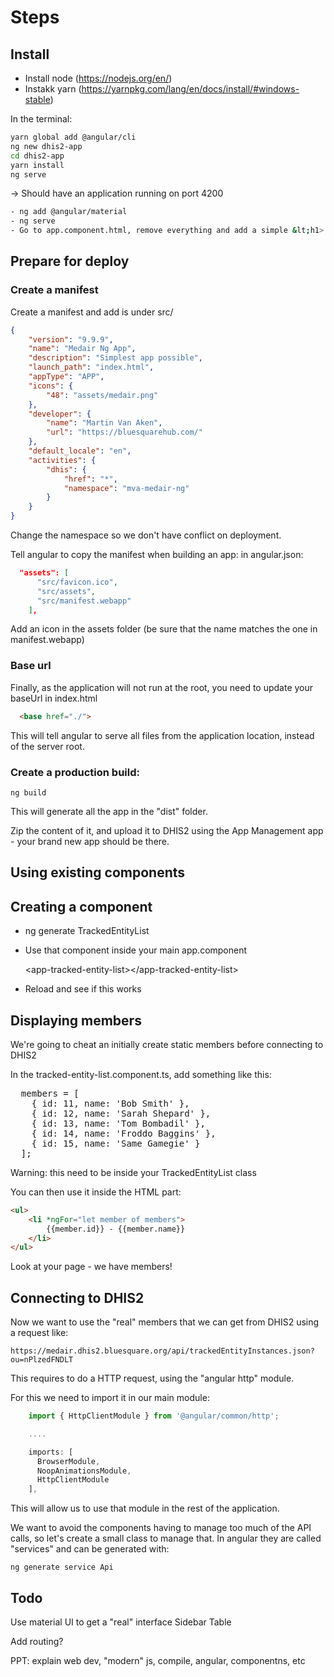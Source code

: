 # Steps

## Install

- Install node (https://nodejs.org/en/)
- Instakk yarn (https://yarnpkg.com/lang/en/docs/install/#windows-stable)

In the terminal:

```bash
yarn global add @angular/cli
ng new dhis2-app
cd dhis2-app
yarn install
ng serve
```

-> Should have an application running on port 4200

```bash
- ng add @angular/material
- ng serve
- Go to app.component.html, remove everything and add a simple &lt;h1>
```

## Prepare for deploy

### Create a manifest

Create a manifest and add is under src/

```json
{
    "version": "9.9.9",
    "name": "Medair Ng App",
    "description": "Simplest app possible",
    "launch_path": "index.html",
    "appType": "APP",
    "icons": {
        "48": "assets/medair.png"
    },
    "developer": {
        "name": "Martin Van Aken",
        "url": "https://bluesquarehub.com/"
    },
    "default_locale": "en",
    "activities": {
        "dhis": {
            "href": "*",
            "namespace": "mva-medair-ng"
        }
    }
}
```

Change the namespace so we don't have conflict on deployment.

Tell angular to copy the manifest when building an app: in angular.json:

```json
  "assets": [
      "src/favicon.ico",
      "src/assets",
      "src/manifest.webapp"
    ],
```

Add an icon in the assets folder (be sure that the name matches the one in manifest.webapp)

### Base url

Finally, as the application will not run at the root, you need to update your baseUrl in index.html


```html
  <base href="./">
```

This will tell angular to serve all files from the application location, instead of the server root.

### Create a production build:

    ng build

This will generate all the app in the "dist" folder.

Zip the content of it, and upload it to DHIS2 using the App Management app - your brand new app should be there.

## Using existing components

## Creating a component

- ng generate TrackedEntityList
- Use that component inside your main app.component

    &lt;app-tracked-entity-list>&lt;/app-tracked-entity-list>

- Reload and see if this works

## Displaying members

We're going to cheat an initially create static members before connecting to DHIS2

In the tracked-entity-list.component.ts, add something like this:

<pre>
  members = [
    { id: 11, name: 'Bob Smith' },
    { id: 12, name: 'Sarah Shepard' },
    { id: 13, name: 'Tom Bombadil' },
    { id: 14, name: 'Froddo Baggins' },
    { id: 15, name: 'Same Gamegie' }
  ];
</pre>

Warning: this need to be inside your TrackedEntityList class

You can then use it inside the HTML part:

```html
<ul>
    <li *ngFor="let member of members">
        {{member.id}} - {{member.name}}
    </li>
</ul>
```

Look at your page - we have members!

## Connecting to DHIS2

Now we want to use the "real" members that we can get from DHIS2 using a request like:

    https://medair.dhis2.bluesquare.org/api/trackedEntityInstances.json?ou=nPlzedFNDLT

This requires to do a HTTP request, using the "angular http" module.

For this we need to import it in our main module:

```javascript
    import { HttpClientModule } from '@angular/common/http';

    ....

    imports: [
      BrowserModule,
      NoopAnimationsModule,
      HttpClientModule
    ],
```

This will allow us to use that module in the rest of the application.

We want to avoid the components having to manage too much of the API calls, so let's create a small class to manage that. In angular they are called "services" and can be generated with:

    ng generate service Api 





## Todo

Use material UI to get a "real" interface
Sidebar
Table

Add routing?

PPT: explain web dev, "modern" js, compile, angular, componentns, etc



